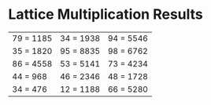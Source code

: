 # Lattice Multiplication Results

|   |   |   |
|---|---|---|
| 79 = 1185 | 34 = 1938 | 94 = 5546 |
| 35 = 1820 | 95 = 8835 | 98 = 6762 |
| 86 = 4558 | 53 = 5141 | 73 = 4234 |
| 44 = 968 | 46 = 2346 | 48 = 1728 |
| 34 = 476 | 12 = 1188 | 66 = 5280 |
